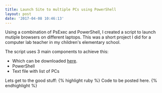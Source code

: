 ```yaml
---
title: Launch Site to multiple PCs using PowerShell
layout: post
date: '2017-04-08 10:46:13'
---
```


Using a combination of PsExec and PowerShell, I created a script to launch mutiple browsers on different laptops. This was a short project I did for a computer lab teacher in my children's elementary school.

The script uses 3 main components to achieve this:

* Which can be downloaded [here][here].
* PowerShell
* Text file with list of PCs

Lets get to the good stuff:
{% highlight ruby %}
Code to be posted here.
{% endhighlight %}

[here]: https://technet.microsoft.com/en-us/sysinternals/bb897553.aspx